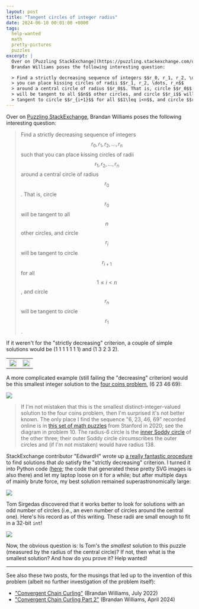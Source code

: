 ```yaml
---
layout: post
title: "Tangent circles of integer radius"
date: 2024-06-10 00:01:00 +0000
tags:
  help-wanted
  math
  pretty-pictures
  puzzles
excerpt: |
  Over on [Puzzling StackExchange](https://puzzling.stackexchange.com/questions/126548/geometry-puzzle-tangent-circles-with-integer-radii),
  Brandan Williams poses the following interesting question:

  > Find a strictly decreasing sequence of integers $$r_0, r_1, r_2, \dots, r_n$$ such that
  > you can place kissing circles of radii $$r_1, r_2, \dots, r_n$$
  > around a central circle of radius $$r_0$$. That is, circle $$r_0$$
  > will be tangent to all $$n$$ other circles, and circle $$r_i$$ will be
  > tangent to circle $$r_{i+1}$$ for all $$1\leq i<n$$, and circle $$r_n$$ will be tangent to circle $$r_1$$.
---
```


Over on [Puzzling StackExchange](https://puzzling.stackexchange.com/questions/126548/geometry-puzzle-tangent-circles-with-integer-radii),
Brandan Williams poses the following interesting question:

> Find a strictly decreasing sequence of integers $$r_0, r_1, r_2, \dots, r_n$$ such that
> you can place kissing circles of radii $$r_1, r_2, \dots, r_n$$
> around a central circle of radius $$r_0$$. That is, circle $$r_0$$
> will be tangent to all $$n$$ other circles, and circle $$r_i$$ will be
> tangent to circle $$r_{i+1}$$ for all $$1\leq i<n$$, and circle $$r_n$$ will be tangent to circle $$r_1$$.

If it weren't for the "strictly decreasing" criterion, a couple of simple solutions would be
(1 1 1 1 1 1 1) and (1 3 2 3 2).

<table>
  <tr>
    <td><img width="100%" style="vertical-align: middle;" src="/blog/images/2024-06-10-circles-seven-1s.svg"/></td>
    <td><img width="100%" style="vertical-align: middle;" src="/blog/images/2024-06-10-circles-1-3-2-3-2.svg"/></td>
  </tr>
</table>

A more complicated example (still failing the "decreasing" criterion) would be this smallest integer solution
to the [four coins problem](https://mathworld.wolfram.com/FourCoinsProblem.html), (6 23 46 69):

![](/blog/images/2024-06-10-circles-6-23-46-69.svg)

> If I'm not mistaken that this is the smallest distinct-integer-valued solution
> to the four coins problem, then I'm surprised it's not better known.
> The only place I find the sequence "6, 23, 46, 69" recorded online is in
> [this set of math puzzles](https://sumo.stanford.edu/pdfs/smt2020/geometry-problems.pdf)
> from Stanford in 2020; see the diagram in problem 10. The radius-6 circle is the
> [inner Soddy circle](https://en.wikipedia.org/wiki/Soddy_circles_of_a_triangle) of the other three;
> their outer Soddy circle circumscribes the outer circles and (if I'm not mistaken) would have radius 138.

StackExchange contributor "EdwardH" wrote up [a really fantastic procedure](https://puzzling.stackexchange.com/questions/126548/geometry-puzzle-tangent-circles-with-integer-radii/126674#126674)
to find solutions that *do* satisfy the "strictly decreasing" criterion. I turned it into Python code
([here](https://github.com/Quuxplusone/RecreationalMath/tree/master/TangentCircles); the code that generated
these pretty SVG images is also there) and let my laptop loose on it for a while; but after multiple days
of mainly brute force, my best solution remained superastronomically large:

![](/blog/images/2024-06-10-circles-2941564115506288009572255050208.svg)

Tom Sirgedas discovered that it works better to look for solutions with an odd number of circles (i.e.,
an even number of circles around the central one). Here's his record as of this writing. These radii are
small enough to fit in a 32-bit `int`!

![](/blog/images/2024-06-10-circles-476991963.svg)

Now, the obvious question is: Is Tom's the *smallest* solution to this puzzle (measured by the radius of
the central circle)? If not, then what is the smallest solution? And how do you prove it? Help wanted!

----

See also these two posts, for the musings that led up to the invention of this problem (albeit no further
investigation of the problem itself):

* ["Convergent Chain Curling"](https://achromath.substack.com/p/convergent-chain-curling) (Brandan Williams, July 2022)
* ["Convergent Chain Curling Part 2"](https://achromath.substack.com/p/convergent-chain-curling-part-2) (Brandan Williams, April 2024)
